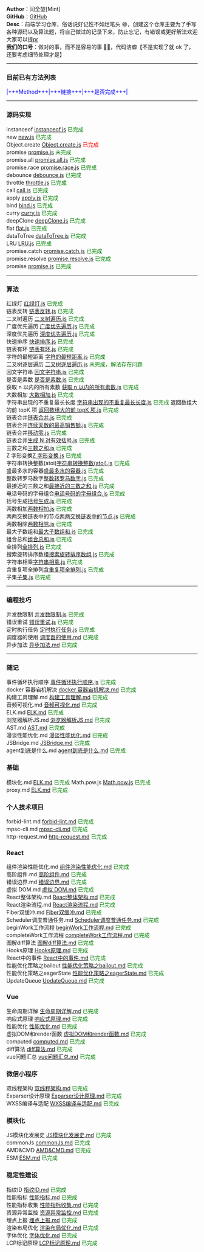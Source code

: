**Author**：闫全堃[Mint]  
**GitHub**：[GitHub](https://github.com/yanquankun/learn)  
**Desc**：前端学习仓库，俗话说好记性不如烂笔头 😄，创建这个仓库主要为了手写各种源码以及算法题，将自己做过的记录下来，防止忘记，有错误或更好解法欢迎大家可以提[pr](https://github.com/yanquankun/learn/pulls)  
**我们的口号**：做对的事，而不是容易的事 ✌🏻，代码洁癖【不是实现了就 ok 了，还要考虑细节处理才是】

---

### 目前已有方法列表

<font color=Blue>|+++Method+++|+++链接+++|+++是否完成+++|</font>

---

### 源码实现

instanceof [instanceof.js](./源码实现/instanceof.js) <font color=green>已完成</font>  
new [new.js](./源码实现/new.js) <font color=green>已完成</font>  
Object.create [Object.create.js](./源码实现/Object.create.js) <font color=red>已完成</font>  
promise [promise.js](./源码实现/promise.js) <font color=green>未完成</font>  
promise.all [promise.all.js](./源码实现/promise.all.js) <font color=green>已完成</font>  
promise.race [promise.race.js](./源码实现/promise.race.js) <font color=green>已完成</font>  
debounce [debounce.js](./源码实现/debounce.js) <font color=green>已完成</font>  
throttle [throttle.js](./源码实现/throttle.js) <font color=green>已完成</font>  
call [call.js](./源码实现/call.js) <font color=green>已完成</font>  
apply [apply.js](./源码实现/apply.js) <font color=green>已完成</font>  
bind [bind.js](./源码实现/bind.js) <font color=green>已完成</font>  
curry [curry.js](./源码实现/curry.js) <font color=green>已完成</font>  
deepClone [deepClone.js](./源码实现/deepClone.js) <font color=green>已完成</font>  
flat [flat.js](./源码实现/flat.js) <font color=green>已完成</font>  
dataToTree [dataToTree.js](./源码实现/dataToTree.js) <font color=green>已完成</font>  
LRU [LRU.js](./源码实现/LRU.js) <font color=green>已完成</font>  
promise.catch [promise.catch.js](./源码实现/promise.catch.js) <font color=green>已完成</font>  
promise.resolve [promise.resolve.js](./源码实现/promise.resolve.js) <font color=green>已完成</font>  
promise [promise.js](./源码实现/promise.js) <font color=green>已完成</font>

---

### 算法

红绿灯 [红绿灯.js](./算法/红绿灯.js) <font color=green>已完成</font>  
链表反转 [链表反转.js](./算法/链表反转.js) <font color=green>已完成</font>  
二叉树遍历 [二叉树遍历.js](./算法/二叉树遍历.js) <font color=green>已完成</font>  
广度优先遍历 [广度优先遍历.js](./算法/广度优先遍历.js) <font color=green>已完成</font>  
深度优先遍历 [深度优先遍历.js](./算法/深度优先遍历.js) <font color=green>已完成</font>  
快速排序 [快速排序.js](./算法/快速排序.js) <font color=green>已完成</font>  
链表有环 [链表有环.js](./算法/链表有环.js) <font color=green>已完成</font>  
字符的最短距离 [字符的最短距离.js](./算法/字符的最短距离.js) <font color=green>已完成</font>  
二叉树逐层遍历 [二叉树逐层遍历.js](./算法/二叉树逐层遍历.js) <font color=green>未完成，解法存在问题</font>  
回文字符串 [回文字符串.js](./算法/回文字符串.js) <font color=green>已完成</font>  
是否是素数 [是否是素数.js](./算法/是否是素数.js) <font color=green>已完成</font>  
获取 n 以内的所有素数 [获取 n 以内的所有素数.js](./算法/获取n以内的所有素数.js) <font color=green>已完成</font>  
大数相加 [大数相加.js](./算法/大数相加.js) <font color=green>已完成</font>  
字符串出现的不重复最长长度 [字符串出现的不重复最长长度.js](./算法/字符串出现的不重复最长长度.js) <font color=green>已完成</font> 
返回数组大的前 topK 项 [返回数组大的前 topK 项.js](./算法/返回数组大的前topK项.js) <font color=green>已完成</font>  
链表合并[链表合并.js](./算法/链表合并.js) <font color=green>已完成</font>  
链表合并[连续天数的最高销售额.js](./算法/连续天数的最高销售额.js) <font color=green>已完成</font>  
链表合并[移动零.js](./算法/移动零.js) <font color=green>已完成</font>  
链表合并[生成 N 对有效括号.js](./算法/生成N对有效括号.js) <font color=green>已完成</font>  
三数之和[三数之和.js](./算法/三数之和.js) <font color=green>已完成</font>  
Z 字形变换[Z 字形变换.js](./算法/Z字形变换.js) <font color=green>已完成</font>  
字符串转换整数(atoi)[字符串转换整数(atoi).js](<./算法/字符串转换整数(atoi).js>) <font color=green>已完成</font>  
盛最多水的容器[盛最多水的容器.js](./算法/盛最多水的容器.js) <font color=green>已完成</font>  
整数转罗马数字[整数转罗马数字.js](./算法/整数转罗马数字.js) <font color=green>已完成</font>  
最接近的三数之和[最接近的三数之和.js](./算法/最接近的三数之和.js) <font color=green>已完成</font>  
电话号码的字母组合[电话号码的字母组合.js](./算法/电话号码的字母组合.js) <font color=green>已完成</font>  
括号生成[括号生成.js](./算法/括号生成.js) <font color=green>已完成</font>  
两数相加[两数相加.js](./算法/两数相加.js) <font color=green>已完成</font>  
两两交换链表中的节点[两两交换链表中的节点.js](./算法/两两交换链表中的节点.js) <font color=green>已完成</font>  
两数相除[两数相除.js](./算法/两数相除.js) <font color=green>已完成</font>  
最大子数组和[最大子数组和.js](./算法/最大子数组和.js) <font color=green>已完成</font>  
组合总和[组合总和.js](./算法/组合总和.js) <font color=green>已完成</font>  
全排列[全排列.js](./算法/全排列.js) <font color=green>已完成</font>  
搜索旋转排序数组[搜索旋转排序数组.js](./算法/搜索旋转排序数组.js) <font color=green>已完成</font>  
字符串相乘[字符串相乘.js](./算法/字符串相乘.js) <font color=green>已完成</font>  
含重复项全排列[含重复项全排列.js](./算法/含重复项全排列.js) <font color=green>已完成</font>  
子集[子集.js](./算法/子集.js) <font color=green>已完成</font>  

---

### 编程技巧

并发数限制 [并发数限制.js](./编程技巧/并发数限制.js) <font color=green>已完成</font>  
错误重试 [错误重试.js](./编程技巧/错误重试.js) <font color=green>已完成</font>  
定时执行任务 [定时执行任务.js](./编程技巧/定时执行任务.js) <font color=green>已完成</font>  
调度器的使用 [调度器的使用.md](./编程技巧/调度器的使用.md) <font color=green>已完成</font>  
异步加法 [异步加法.md](./编程技巧/异步加法.js) <font color=green>已完成</font>  

---

### 随记

事件循环执行顺序 [事件循环执行顺序.js](./随记/事件循环执行顺序.js) <font color=green>已完成</font>  
docker 容器宕机解决 [docker 容器宕机解决.md](./随记/docker容器宕机解决.md) <font color=green>已完成</font>  
构建工具理解.md [构建工具理解.md](./随记/构建工具理解.md) <font color=green>已完成</font>  
音频可视化.md [音频可视化.md](./随记/音频可视化.md) <font color=green>已完成</font>  
ELK.md [ELK.md](./随记/ELK.md) <font color=green>已完成</font>  
浏览器解析JS.md [浏览器解析JS.md](./随记/浏览器解析JS.md) <font color=green>已完成</font>  
AST.md [AST.md](./随记/AST.md) <font color=green>已完成</font>  
漫谈性能优化.md [漫谈性能优化.md](./随记/漫谈性能优化.md) <font color=green>已完成</font>  
JSBridge.md [JSBridge.md](./随记/JSBridge.md) <font color=green>已完成</font>   
agent到底是什么.md [agent到底是什么.md](./随记/agent到底是什么.md) <font color=green>已完成</font>   

### 基础

模块化.md [ELK.md](./基础/模块化.md) <font color=green>已完成</font>
Math.pow.js [Math.pow.js](./基础/Math.pow.js) <font color=green>已完成</font>  
proxy.md [ELK.md](./基础/proxy.md) <font color=green>已完成</font>  

### 个人技术项目
forbid-lint.md [forbid-lint.md](./个人技术项目/forbid-lint.md) <font color=green>已完成</font>  
mpsc-cli.md [mpsc-cli.md](./个人技术项目/mpsc-cli.md) <font color=green>已完成</font>   
http-request.md [http-request.md](./个人技术项目/http-request.md) <font color=green>已完成</font>  

### React

组件渲染性能优化.md [组件渲染性能优化.md](./React/组件渲染性能优化.md) <font color=green>已完成</font>  
高阶组件.md [高阶组件.md](./React/高阶组件.md) <font color=green>已完成</font>  
错误边界.md [错误边界.md](./React/错误边界.md) <font color=green>已完成</font>  
虚拟 DOM.md [虚拟 DOM.md](./React/虚拟DOM.md) <font color=green>已完成</font>  
React整体架构.md [React整体架构.md](./React/React整体架构.md) <font color=green>已完成</font>  
React渲染流程.md [React渲染流程.md](./React/React渲染流程.md) <font color=green>已完成</font>  
Fiber双缓冲.md [Fiber双缓冲.md](./React/Fiber双缓冲.md) <font color=green>已完成</font>  
Scheduler调度普通任务.md [Scheduler调度普通任务.md](./React/Scheduler调度普通任务.md) <font color=green>已完成</font>  
beginWork工作流程 [beginWork工作流程.md](./React/beginWork工作流程.md) <font color=green>已完成</font>  
completeWork工作流程 [completeWork工作流程.md](./React/completeWork工作流程.md) <font color=green>已完成</font>  
图解diff算法 [图解diff算法.md](./React/图解diff算法.md) <font color=green>已完成</font>  
Hooks原理 [Hooks原理.md](./React/Hooks原理.md) <font color=green>已完成</font>  
React中的事件 [React中的事件.md](./React/React中的事件.md) <font color=green>已完成</font>  
性能优化策略之bailout [性能优化策略之bailout.md](./React/性能优化策略之bailout.md) <font color=green>已完成</font>  
性能优化策略之eagerState [性能优化策略之eagerState.md](./React/性能优化策略之eagerState.md) <font color=green>已完成</font> 
UpdateQueue [UpdateQueue.md](./React/UpdateQueue.md) <font color=green>已完成</font>  

### Vue

生命周期详解 [生命周期详解.md](./Vue/生命周期详解.md) <font color=green>已完成</font>  
响应式原理 [响应式原理.md](./Vue/响应式原理.md) <font color=green>已完成</font>  
性能优化 [性能优化.md](./Vue/性能优化.md) <font color=green>已完成</font>  
虚拟DOM和render函数 [虚拟DOM和render函数.md](./Vue/虚拟DOM和render函数.md) <font color=green>已完成</font>  
computed [computed.md](./Vue/computed.md) <font color=green>已完成</font>  
diff算法 [diff算法.md](./Vue/diff算法.md) <font color=green>已完成</font>  
vue问题汇总 [vue问题汇总.md](./Vue/vue问题汇总.md) <font color=green>已完成</font>  

### 微信小程序

双线程架构 [双线程架构.md](./微信小程序/双线程架构.md) <font color=green>已完成</font>  
Exparser设计原理 [Exparser设计原理.md](./微信小程序/Exparser设计原理.md) <font color=green>已完成</font>  
WXSS编译与适配 [WXSS编译与适配.md](./微信小程序/WXSS编译与适配.md) <font color=green>已完成</font>  

### 模块化

JS模块化发展史 [JS模块化发展史.md](./模块化/JS模块化发展史.md) <font color=green>已完成</font>  
commonJs [commonJs.md](./模块化/commonJs.md) <font color=green>已完成</font>  
AMD&CMD [AMD&CMD.md](./模块化/AMD&CMD.md) <font color=green>已完成</font>  
ESM [ESM.md](./模块化/ESM.md) <font color=green>已完成</font>

### 稳定性建设

指纹ID [指纹ID.md](./稳定性建设/指纹ID.md) <font color=green>已完成</font>  
性能指标 [性能指标.md](./稳定性建设/性能指标.md) <font color=green>已完成</font>  
性能指标收集 [性能指标收集.md](./稳定性建设/性能指标收集.md) <font color=green>已完成</font>  
资源异常监控 [资源异常监控.md](./稳定性建设/资源异常监控.md) <font color=green>已完成</font>  
埋点上报 [埋点上报.md](./稳定性建设/埋点上报.md) <font color=green>已完成</font>  
渲染布局优化 [渲染布局优化.md](./稳定性建设/渲染布局优化.md) <font color=green>已完成</font>  
字体优化 [字体优化.md](./稳定性建设/字体优化.md) <font color=green>已完成</font>  
LCP标记原理 [LCP标记原理.md](./稳定性建设/LCP标记原理.md) <font color=green>已完成</font>  

